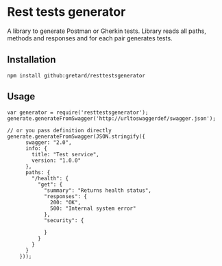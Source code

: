 # Rest tests generator
A library to generate Postman or Gherkin tests. Library reads all paths, methods and responses and for each pair generates tests.

## Installation ##

```
npm install github:gretard/resttestsgenerator
```

## Usage ##
```
var generator = require('resttestsgenerator');
generate.generateFromSwagger('http://urltoswaggerdef/swagger.json'); 

// or you pass definition directly
generate.generateFromSwagger(JSON.stringify({
      swagger: "2.0",
      info: {
        title: "Test service",
        version: "1.0.0"
      },
      paths: {
        "/health": {
          "get": {
            "summary": "Returns health status",
            "responses": {
              200: "OK",
              500: "Internal system error"
            },
            "security": {

            }
          }
        }
      }
    })); 

```
